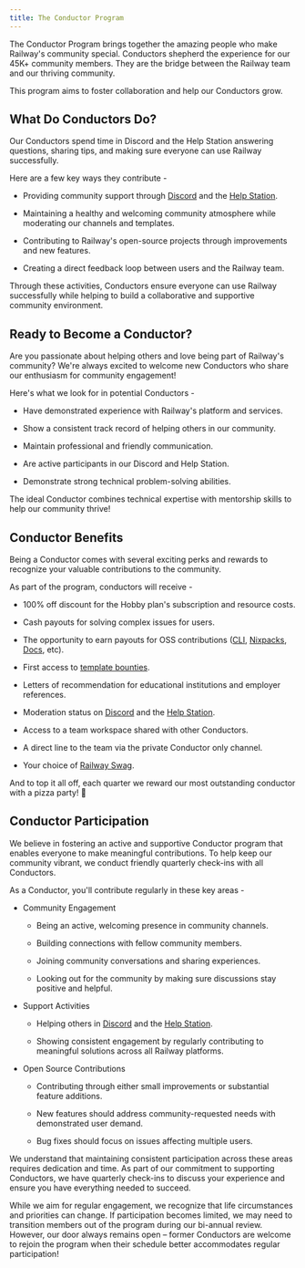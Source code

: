 ```yaml
---
title: The Conductor Program
---
```


The Conductor Program brings together the amazing people who make Railway's community special. Conductors shepherd the experience for our 45K+ community members. They are the bridge between the Railway team and our thriving community.

This program aims to foster collaboration and help our Conductors grow.

## What Do Conductors Do?

Our Conductors spend time in Discord and the Help Station answering questions, sharing tips, and making sure everyone can use Railway successfully.

Here are a few key ways they contribute -

- Providing community support through [Discord](https://discord.gg/railway) and the [Help Station](https://help.railway.com/).

- Maintaining a healthy and welcoming community atmosphere while moderating our channels and templates.

- Contributing to Railway's open-source projects through improvements and new features.

- Creating a direct feedback loop between users and the Railway team.

Through these activities, Conductors ensure everyone can use Railway successfully while helping to build a collaborative and supportive community environment.

## Ready to Become a Conductor?

Are you passionate about helping others and love being part of Railway's community? We're always excited to welcome new Conductors who share our enthusiasm for community engagement!

Here's what we look for in potential Conductors -

- Have demonstrated experience with Railway's platform and services.

- Show a consistent track record of helping others in our community.

- Maintain professional and friendly communication.

- Are active participants in our Discord and Help Station.

- Demonstrate strong technical problem-solving abilities.

The ideal Conductor combines technical expertise with mentorship skills to help our community thrive!

## Conductor Benefits

Being a Conductor comes with several exciting perks and rewards to recognize your valuable contributions to the community.

As part of the program, conductors will receive -

- 100% off discount for the Hobby plan's subscription and resource costs.

- Cash payouts for solving complex issues for users.

- The opportunity to earn payouts for OSS contributions ([CLI](https://github.com/railwayapp/cli), [Nixpacks](https://github.com/railwayapp/nixpacks), [Docs](https://github.com/railwayapp/docs), etc).

- First access to [template bounties](https://github.com/railwayapp/templates/wiki/Template-Bounties).

- Letters of recommendation for educational institutions and employer references.

- Moderation status on [Discord](https://discord.gg/railway) and the [Help Station](https://help.railway.com/).

- Access to a team workspace shared with other Conductors.

- A direct line to the team via the private Conductor only channel.

- Your choice of [Railway Swag](https://shop.railway.com/).

And to top it all off, each quarter we reward our most outstanding conductor with a pizza party! 🎉

## Conductor Participation

We believe in fostering an active and supportive Conductor program that enables everyone to make meaningful contributions. To help keep our community vibrant, we conduct friendly quarterly check-ins with all Conductors.

As a Conductor, you'll contribute regularly in these key areas -

- Community Engagement

    - Being an active, welcoming presence in community channels.

    - Building connections with fellow community members.

    - Joining community conversations and sharing experiences.

    - Looking out for the community by making sure discussions stay positive and helpful.

- Support Activities

    - Helping others in [Discord](https://discord.gg/railway) and the [Help Station](https://help.railway.com/).

    - Showing consistent engagement by regularly contributing to meaningful solutions across all Railway platforms.

- Open Source Contributions

    - Contributing through either small improvements or substantial feature additions.

    - New features should address community-requested needs with demonstrated user demand.

    - Bug fixes should focus on issues affecting multiple users.

We understand that maintaining consistent participation across these areas requires dedication and time. As part of our commitment to supporting Conductors, we have quarterly check-ins to discuss your experience and ensure you have everything needed to succeed.

While we aim for regular engagement, we recognize that life circumstances and priorities can change. If participation becomes limited, we may need to transition members out of the program during our bi-annual review. However, our door always remains open – former Conductors are welcome to rejoin the program when their schedule better accommodates regular participation!